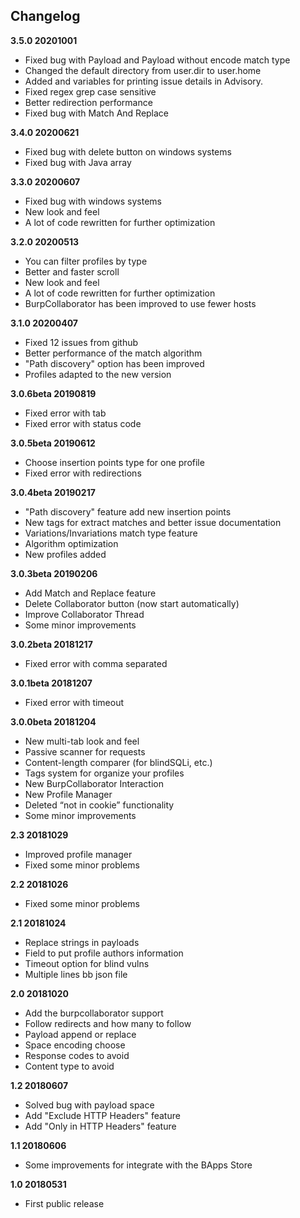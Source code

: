 ##  Changelog
**3.5.0 20201001**
* Fixed bug with Payload and Payload without encode match type 
* Changed the default directory from user.dir to user.home
* Added <payload> and <grep> variables for printing issue details in Advisory.
* Fixed regex grep case sensitive
* Better redirection performance
* Fixed bug with Match And Replace


**3.4.0 20200621**
* Fixed bug with delete button on windows systems
* Fixed bug with Java array

**3.3.0 20200607**
* Fixed bug with windows systems
* New look and feel
* A lot of code rewritten for further optimization


**3.2.0 20200513**
* You can filter profiles by type
* Better and faster scroll
* New look and feel
* A lot of code rewritten for further optimization
* BurpCollaborator has been improved to use fewer hosts


**3.1.0 20200407**
* Fixed 12 issues from github 
* Better performance of the match algorithm
* "Path discovery" option has been improved
* Profiles adapted to the new version


**3.0.6beta 20190819**
* Fixed error with tab
* Fixed error with status code

**3.0.5beta 20190612**
* Choose insertion points type for one profile
* Fixed error with redirections


**3.0.4beta 20190217**
* "Path discovery" feature add new insertion points
* New tags for extract matches and better issue documentation
* Variations/Invariations match type feature
* Algorithm optimization
* New profiles added 


**3.0.3beta 20190206**
* Add Match and Replace feature
* Delete Collaborator button (now start automatically)
* Improve Collaborator Thread
* Some minor improvements

**3.0.2beta 20181217**
* Fixed error with comma separated


**3.0.1beta 20181207**
* Fixed error with timeout


**3.0.0beta 20181204**
* New multi-tab look and feel
* Passive scanner for requests 
* Content-length comparer (for blindSQLi, etc.)
* Tags system for organize your profiles
* New BurpCollaborator Interaction
* New Profile Manager 
* Deleted “not in cookie” functionality
* Some minor improvements

**2.3 20181029**
* Improved profile manager
* Fixed some minor problems


**2.2 20181026**
* Fixed some minor problems


**2.1 20181024**
* Replace strings in payloads
* Field to put profile authors information
* Timeout option for blind vulns
* Multiple lines bb json file


**2.0 20181020**
* Add the burpcollaborator support
* Follow redirects and how many to follow
* Payload append or replace
* Space encoding choose
* Response codes to avoid
* Content type to avoid
 

**1.2 20180607**
 - Solved bug with payload space
 - Add "Exclude HTTP Headers" feature
 - Add "Only in HTTP Headers" feature
 
 
**1.1 20180606**
 - Some improvements for integrate with the BApps Store
 
 
**1.0 20180531**
 - First public release

